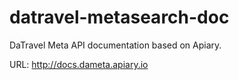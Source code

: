 # datravel-metasearch-doc
DaTravel Meta API documentation based on Apiary.

URL: http://docs.dameta.apiary.io
